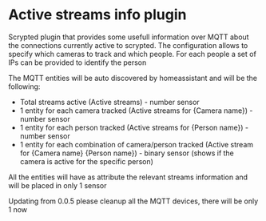 # Active streams info plugin

Scrypted plugin that provides some usefull information over MQTT about the connections currently active to scrypted. The configuration allows to specify which cameras to track and which people. 
For each people a set of IPs can be provided to identify the person

The MQTT entities will be auto discovered by homeassistant and will be the following:
- Total streams active (Active streams) - number sensor
- 1 entity for each camera tracked (Active streams for {Camera name}) - number sensor
- 1 entity for each person tracked (Active streams for {Person name}) - number sensor
- 1 entity for each combination of camera/person tracked (Active stream for {Camera name} {Person name}) - binary sensor (shows if the camera is active for the specific person)

All the entities will have as attribute the relevant streams information and will be placed in only 1 sensor

Updating from 0.0.5 please cleanup all the MQTT devices, there will be only 1 now